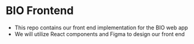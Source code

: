
# BIO Frontend
 - This repo contains our front end implementation for the BIO web app
 - We will utilize React components and Figma to design our front end
